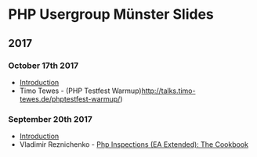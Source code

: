 # PHP Usergroup Münster Slides

## 2017

### October 17th 2017

* [Introduction](http://phpugms.github.io/phpugms_greeting_2017-10/index.html)
* Timo Tewes - (PHP Testfest Warmup)http://talks.timo-tewes.de/phptestfest-warmup/)


### September 20th 2017

* [Introduction](http://phpugms.github.io/phpugms_greeting_2017-09/index.html)
* Vladimir Reznichenko - [Php Inspections (EA Extended): The Cookbook](https://www.slideshare.net/VladimirReznichenko/php-inspections-ea-extended-the-cookbook)

